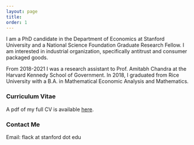 ```yaml
---
layout: page
title:
order: 1
---
```


I am a PhD candidate in the Department of Economics at Stanford University and a National Science Foundation Graduate Research Fellow. I am interested in industrial organization, specifically antitrust and consumer packaged goods. 

From 2018-2021 I was a research assistant to Prof. Amitabh Chandra at the Harvard Kennedy School of Government. In 2018, I graduated from Rice University with a B.A. in Mathematical Economic Analysis and Mathematics.

### Curriculum Vitae

A pdf of my full CV is available [here](images/flack_cv.pdf).

### Contact Me
Email: flack at stanford dot edu
